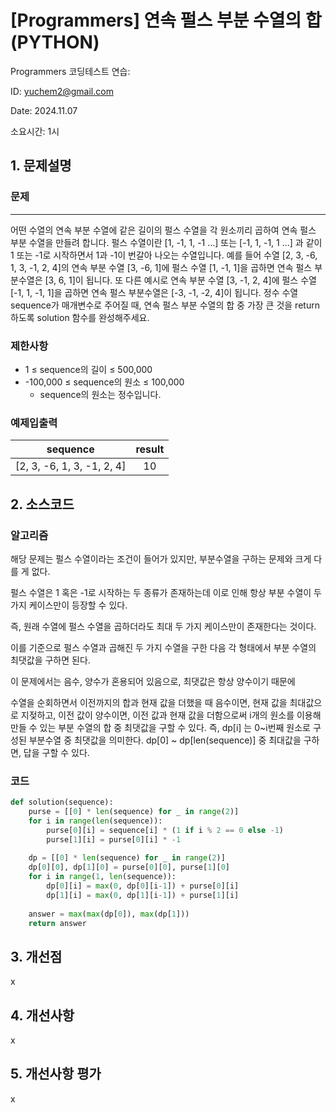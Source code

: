 # [Programmers] 연속 펄스 부분 수열의 합 (PYTHON)
Programmers 코딩테스트 연습:

ID: yuchem2@gmail.com

Date: 2024.11.07

소요시간: 1시

## 1. 문제설명

### 문제
---

어떤 수열의 연속 부분 수열에 같은 길이의 펄스 수열을 각 원소끼리 곱하여 연속 펄스 부분 수열을 만들려 합니다. 펄스 수열이란 [1, -1, 1, -1 …] 또는 [-1, 1, -1, 1 …] 과 같이 1 또는 -1로 시작하면서 1과 -1이 번갈아 나오는 수열입니다.
예를 들어 수열 [2, 3, -6, 1, 3, -1, 2, 4]의 연속 부분 수열 [3, -6, 1]에 펄스 수열 [1, -1, 1]을 곱하면 연속 펄스 부분수열은 [3, 6, 1]이 됩니다. 또 다른 예시로 연속 부분 수열 [3, -1, 2, 4]에 펄스 수열 [-1, 1, -1, 1]을 곱하면 연속 펄스 부분수열은 [-3, -1, -2, 4]이 됩니다.
정수 수열 sequence가 매개변수로 주어질 때, 연속 펄스 부분 수열의 합 중 가장 큰 것을 return 하도록 solution 함수를 완성해주세요.

### 제한사항
+ 1 ≤ sequence의 길이 ≤ 500,000
+ -100,000 ≤ sequence의 원소 ≤ 100,000
  + sequence의 원소는 정수입니다.

### 예제입출력
|sequence|	result|
| :--: | :--: |
|[2, 3, -6, 1, 3, -1, 2, 4]	|10|

## 2. 소스코드

### 알고리즘

해당 문제는 펄스 수열이라는 조건이 들어가 있지만, 부분수열을 구하는 문제와 크게 다를 게 없다. 

펄스 수열은 1 혹은 -1로 시작하는 두 종류가 존재하는데 이로 인해 항상 부분 수열이 두 가지 케이스만이 등장할 수 있다.

즉, 원래 수열에 펄스 수열을 곱하더라도 최대 두 가지 케이스만이 존재한다는 것이다. 

이를 기준으로 펄스 수열과 곱해진 두 가지 수열을 구한 다음 각 형태에서 부분 수열의 최댓값을 구하면 된다.

이 문제에서는 음수, 양수가 혼용되어 있음으로, 최댓값은 항상 양수이기 때문에 

수열을 순회하면서 이전까지의 합과 현재 값을 더했을 때 음수이면, 현재 값을 최대값으로 지젖하고, 이전 값이 양수이면, 이전 값과 현재 값을 더함으로써 i개의 원소를 이용해 만들 수 있는 부분 수열의 합 중 최댓값을 구할 수 있다. 
즉, dp[i] 는 0~i번째 원소로 구성된 부분수열 중 최댓값을 의미한다. dp[0] ~ dp[len(sequence)] 중 최대값을 구하면, 답을 구할 수 있다.

### 코드
```python
def solution(sequence):
    purse = [[0] * len(sequence) for _ in range(2)]
    for i in range(len(sequence)):
        purse[0][i] = sequence[i] * (1 if i % 2 == 0 else -1)
        purse[1][i] = purse[0][i] * -1
    
    dp = [[0] * len(sequence) for _ in range(2)]
    dp[0][0], dp[1][0] = purse[0][0], purse[1][0]
    for i in range(1, len(sequence)):
        dp[0][i] = max(0, dp[0][i-1]) + purse[0][i]
        dp[1][i] = max(0, dp[1][i-1]) + purse[1][i]
    
    answer = max(max(dp[0]), max(dp[1]))
    return answer
```
## 3. 개선점
x
## 4. 개선사항
x
## 5. 개선사항 평가
x
